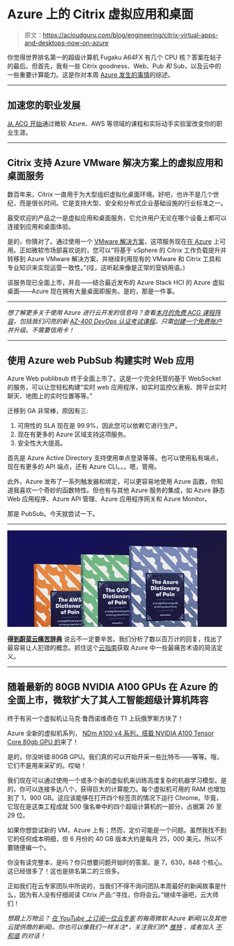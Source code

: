 # Azure 上的 Citrix 虚拟应用和桌面

> 原文：<https://acloudguru.com/blog/engineering/citrix-virtual-apps-and-desktops-now-on-azure>

你觉得世界排名第一的超级计算机 Fugaku A64FX 有几个 CPU 核？答案在帖子的最后。但首先，我有一些 Citrix goodness、Web、Pub *和* Sub，以及云中的一些重要计算能力。这是你对本周 [Azure 发生的事情](https://acloudguru.com/videos/azure-this-week)的综述。

* * *

## 加速您的职业发展

[从 ACG 开始](https://acloudguru.com/pricing)通过微软 Azure、AWS 等领域的课程和实际动手实验室改变你的职业生涯。

* * *

## Citrix 支持 Azure VMware 解决方案上的虚拟应用和桌面服务

数百年来，Citrix 一直用于为大型组织虚拟化桌面环境。好吧，也许不是几个世纪，而是很长时间。它是支持大型、安全和分布式企业基础设施的行业标准之一。

最受欢迎的产品之一是虚拟应用和桌面服务，它允许用户无论在哪个设备上都可以连接到应用和桌面体验。

是的，你猜对了。通过使用一个 [VMware 解决方案](https://docs.microsoft.com/en-us/azure/azure-vmware/azure-vmware-solution-citrix)，这项服务现在[在 Azure](https://azure.microsoft.com/en-au/updates/citrix-supports-virtual-apps-and-desktop-service-on-azure-vmware-solution/) 上可用。正如微软市场部喜欢说的，您可以“将基于 vSphere 的 Citrix 工作负载提升并转移到 Azure VMware 解决方案，并继续利用现有的 VMware 和 Citrix 工具和专业知识来实现运营一致性。”(哇，这听起来像是正常的营销用语。)

该服务现已全面上市，并且——结合最近发布的 Azure Stack HCI 的 Azure 虚拟桌面——Azure 现在拥有大量桌面即服务。是的，那是一件事。

* * *

*想了解更多关于使用 Azure 进行云开发的信息吗？查看[本月的免费 ACG 课程阵容](https://acloudguru.com/blog/news/whats-free-at-acg)，包括我们闪亮的新 [AZ-400 DevOps 认证考试课程](https://acloudguru.com/course/az-400-designing-and-implementing-microsoft-devops-solutions)。只需[创建一个免费账户](https://acloudguru.com/pricing)并升级。不需要信用卡！*

* * *

## 使用 Azure web PubSub 构建实时 Web 应用

Azure Web publibsub 终于全面上市了。这是一个完全托管的基于 WebSocket 的服务，可以让您轻松构建“实时 web 应用程序，如实时监控仪表板、跨平台实时聊天、地图上的实时位置等等。”

迁移到 GA 非常棒，原因有三:

1.  可用性的 SLA 现在是 99.9%，因此您可以依赖它进行生产。
2.  现在有更多的 Azure 区域支持这项服务。
3.  安全性大大提高。

首先是 Azure Active Directory 支持使用单点登录等等。也可以使用私有端点，现在有更多的 API 端点，还有 Azure CLI。。。嗯，管用。

此外，Azure 发布了一系列触发器和绑定，可以更容易地使用 Azure 函数，你知道我喜欢一个奇妙的函数特性。但也有与其他 Azure 服务的集成，如 Azure 静态 Web 应用程序、Azure API 管理、Azure 应用程序网关和 Azure Monitor。

那是 PubSub。今天就尝试一下。

* * *

[![Complete guide to the Cloud and Dictionary ](img/93ebf63b88ab7fbd48705a01952ba688.png)](https://get.acloudguru.com/cloud-dictionary-of-pain)

[**得到蔚蓝云痛苦辞典**](https://get.acloudguru.com/cloud-dictionary-of-pain)
说云不一定要辛苦。我们分析了数以百万计的回复，找出了最容易让人犯错的概念。抓住这个[云指南](https://get.acloudguru.com/cloud-dictionary-of-pain)获取 Azure 中一些最痛苦术语的简洁定义。

* * *

## 随着最新的 80GB NVIDIA A100 GPUs 在 Azure 的全面上市，微软扩大了其人工智能超级计算机阵容

终于有另一个虚拟机让马克·鲁西诺维奇在 T1 上玩俄罗斯方块了！

Azure 全新的虚拟机系列， [NDm A100 v4 系列，搭载 NVIDIA A100 Tensor Core 80gb GPU 的](https://azure.microsoft.com/en-au/blog/microsoft-expands-its-aisupercomputer-lineup-with-general-availability-of-the-latest-80gb-nvidia-a100-gpus-in-azure-claims/)来了！

是的，你没听错:80GB GPU。我们真的可以开始开采一些比特币——等等。哦，它们不是用来采矿的。哎呦！

我们现在可以通过使用一个或多个新的虚拟机来训练高度复杂的机器学习模型。是的，你可以连接多达八个，获得巨大的计算能力。每个虚拟机可用的 RAM 也增加到了 1，900 GB。这应该能够在打开四个标签页的情况下运行 Chrome。毕竟，它现在是这类工程成就 500 强名单中的四个超级计算机的一部分，占据第 26 至 29 位。

如果你想尝试新的 VM，Azure 上有；然而，定价可能是一个问题。虽然我找不到它的任何成本明细，但 6 月份的 40 GB 版本大约是每月 25，000 美元。所以不要随便编一个。

你没有读完整本，是吗？你只想要问题开始时的答案。是 7，630，848 个核心。这已经很多了！这也是排名第二的三倍多。

正如我们在云专家团队中所说的，当我们不得不询问团队本周最好的新闻故事是什么，因为有人没有仔细阅读 Citrix 产品:“寻找，你将会云。”继续牛逼吧，云大师们！

*想跟上万物云？* [*在 YouTube 上订阅一位云专家*](https://www.youtube.com/c/AcloudGuru/?sub_confirmation=1) *的每周微软 Azure 新闻(以及其他云提供商的新闻)。你也可以像我们一样关注*[](https://www.facebook.com/acloudguru)**，关注我们的* [*推特*](https://twitter.com/acloudguru) *，或者加入* [*不和谐*](http://discord.gg/acloudguru) *的对话！**